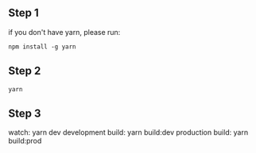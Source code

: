 ## Step 1

if you don't have yarn, please run:

```
npm install -g yarn
```

## Step 2

```
yarn
```

## Step 3

watch: yarn dev
development build: yarn build:dev
production build: yarn build:prod
